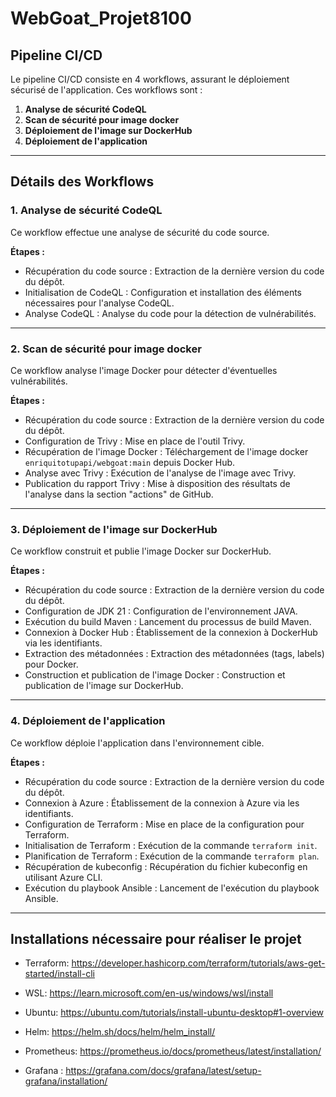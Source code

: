 # WebGoat_Projet8100

## Pipeline CI/CD

Le pipeline CI/CD consiste en 4 workflows, assurant le déploiement sécurisé de l'application. Ces workflows sont :

1.  **Analyse de sécurité CodeQL**
2.  **Scan de sécurité pour image docker**
3.  **Déploiement de l'image sur DockerHub**
4.  **Déploiement de l'application**

---

## Détails des Workflows

### 1. Analyse de sécurité CodeQL

Ce workflow effectue une analyse de sécurité du code source.

**Étapes :**

*   Récupération du code source : Extraction de la dernière version du code du dépôt.
*   Initialisation de CodeQL : Configuration et installation des éléments nécessaires pour l'analyse CodeQL.
*   Analyse CodeQL : Analyse du code pour la détection de vulnérabilités.

---

### 2. Scan de sécurité pour image docker

Ce workflow analyse l'image Docker pour détecter d'éventuelles vulnérabilités.

**Étapes :**

*   Récupération du code source : Extraction de la dernière version du code du dépôt.
*   Configuration de Trivy : Mise en place de l'outil Trivy.
*   Récupération de l'image Docker : Téléchargement de l'image docker `enriquitotupapi/webgoat:main` depuis Docker Hub.
*   Analyse avec Trivy : Exécution de l'analyse de l'image avec Trivy.
*   Publication du rapport Trivy : Mise à disposition des résultats de l'analyse dans la section "actions" de GitHub.

---

### 3. Déploiement de l'image sur DockerHub

Ce workflow construit et publie l'image Docker sur DockerHub.

**Étapes :**

*   Récupération du code source : Extraction de la dernière version du code du dépôt.
*   Configuration de JDK 21 : Configuration de l'environnement JAVA.
*   Exécution du build Maven : Lancement du processus de build Maven.
*   Connexion à Docker Hub : Établissement de la connexion à DockerHub via les identifiants.
*   Extraction des métadonnées : Extraction des métadonnées (tags, labels) pour Docker.
*   Construction et publication de l'image Docker : Construction et publication de l'image sur DockerHub.

---

### 4. Déploiement de l'application

Ce workflow déploie l'application dans l'environnement cible.

**Étapes :**

*   Récupération du code source : Extraction de la dernière version du code du dépôt.
*   Connexion à Azure : Établissement de la connexion à Azure via les identifiants.
*   Configuration de Terraform : Mise en place de la configuration pour Terraform.
*   Initialisation de Terraform : Exécution de la commande `terraform init`.
*   Planification de Terraform : Exécution de la commande `terraform plan`.
*   Récupération de kubeconfig : Récupération du fichier kubeconfig en utilisant Azure CLI.
*   Exécution du playbook Ansible : Lancement de l'exécution du playbook Ansible.

---

## Installations nécessaire pour réaliser le projet
* Terraform: https://developer.hashicorp.com/terraform/tutorials/aws-get-started/install-cli 

* WSL: https://learn.microsoft.com/en-us/windows/wsl/install

* Ubuntu: https://ubuntu.com/tutorials/install-ubuntu-desktop#1-overview

* Helm: https://helm.sh/docs/helm/helm_install/ 

* Prometheus: https://prometheus.io/docs/prometheus/latest/installation/

* Grafana : https://grafana.com/docs/grafana/latest/setup-grafana/installation/ 


